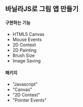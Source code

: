 ## 바닐라JS로 그림 앱 만들기

#### 구현하는 기능 
- HTML5 Canvas
- Mouse Events
- 2D Context
- 2D Painting
- Brush Size
- Image Saving

#### 패키지
- "Javascript"
- "Canvas"
- "2D Context"
- "Pointer Events"
